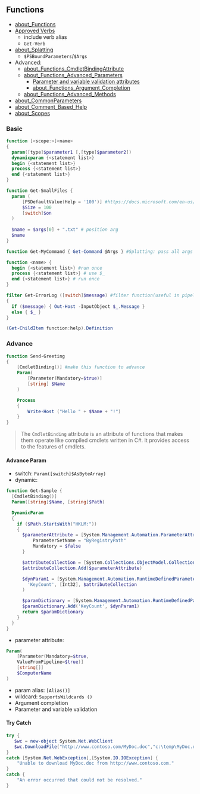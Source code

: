 ## Functions

* [about_Functions](https://docs.microsoft.com/en-us/powershell/module/microsoft.powershell.core/about/about_functions?view=powershell-7.2)
* [Approved Verbs](https://docs.microsoft.com/en-us/powershell/scripting/developer/cmdlet/approved-verbs-for-windows-powershell-commands?view=powershell-7.2)
  * include verb alias
  * `Get-Verb`
* [about_Splatting](https://docs.microsoft.com/en-us/powershell/module/microsoft.powershell.core/about/about_splatting?view=powershell-7.2)
  * `$PSBoundParameters`/`$Args`
* Advanced:
  * [about_Functions_CmdletBindingAttribute](https://docs.microsoft.com/en-us/powershell/module/microsoft.powershell.core/about/about_functions_cmdletbindingattribute?view=powershell-7.2)
  * [about_Functions_Advanced_Parameters](https://docs.microsoft.com/en-us/powershell/module/microsoft.powershell.core/about/about_functions_advanced_parameters?view=powershell-7.2)
    * [Parameter and variable validation attributes](https://docs.microsoft.com/en-us/powershell/module/microsoft.powershell.core/about/about_functions_argument_completion?view=powershell-7.2#argumentcompletions-attribute)
    * [about_Functions_Argument_Completion](https://docs.microsoft.com/en-us/powershell/module/microsoft.powershell.core/about/about_functions_argument_completion?view=powershell-7.2#argumentcompletions-attribute)
  * [about_Functions_Advanced_Methods](https://docs.microsoft.com/en-us/powershell/module/microsoft.powershell.core/about/about_functions_advanced_methods?view=powershell-7.2)
* [about_CommonParameters](https://docs.microsoft.com/en-us/powershell/module/microsoft.powershell.core/about/about_commonparameters?view=powershell-7.2)
* [about_Comment_Based_Help](https://docs.microsoft.com/zh-cn/powershell/module/microsoft.powershell.core/about/about_comment_based_help?view=powershell-7.2)
* [about_Scopes](https://docs.microsoft.com/en-us/powershell/module/microsoft.powershell.core/about/about_scopes?view=powershell-7.2)

### Basic

```powershell
function [<scope:>]<name>
{
  param([type]$parameter1 [,[type]$parameter2]) 
  dynamicparam {<statement list>} 
  begin {<statement list>}
  process {<statement list>}
  end {<statement list>}
}
```

```powershell
function Get-SmallFiles {
  param (
      [PSDefaultValue(Help = '100')] #https://docs.microsoft.com/en-us/dotnet/api/system.management.automation.psdefaultvalueattribute
      $Size = 100
      [switch]$on 
  )
  
  $name = $args[0] + ".txt" # position arg
  $name
}
```

```powershell
function Get-MyCommand { Get-Command @Args } #Splatting: pass all args to Get-Command
```

```powershell
function <name> {
  begin {<statement list>} #run once
  process {<statement list>} # use $_
  end {<statement list>} # run once
}
```

```powershell
filter Get-ErrorLog ([switch]$message) #filter function(useful in pipeline)
{
  if ($message) { Out-Host -InputObject $_.Message }
  else { $_ }
}
```

```powershell
(Get-ChildItem function:help).Definition
```

### Advance

```powershell
function Send-Greeting
{
    [CmdletBinding()] #make this function to advance 
    Param(
        [Parameter(Mandatory=$true)]
        [string] $Name
    )

    Process
    {
        Write-Host ("Hello " + $Name + "!")
    }
}
```

> The `CmdletBinding` attribute is an attribute of functions that makes them operate like compiled cmdlets written in C#. It provides access to the features of cmdlets.

#### Advance Param

* switch: `Param([switch]$AsByteArray)`
* dynamic:

```powershell
function Get-Sample {
  [CmdletBinding()]
  Param([string]$Name, [string]$Path)

  DynamicParam
  {
    if ($Path.StartsWith("HKLM:"))
    {
      $parameterAttribute = [System.Management.Automation.ParameterAttribute]@{
          ParameterSetName = "ByRegistryPath"
          Mandatory = $false
      }

      $attributeCollection = [System.Collections.ObjectModel.Collection[System.Attribute]]::new()
      $attributeCollection.Add($parameterAttribute)

      $dynParam1 = [System.Management.Automation.RuntimeDefinedParameter]::new(
        'KeyCount', [Int32], $attributeCollection
      )

      $paramDictionary = [System.Management.Automation.RuntimeDefinedParameterDictionary]::new()
      $paramDictionary.Add('KeyCount', $dynParam1)
      return $paramDictionary
    }
  }
}
```

* parameter attribute:

```powershell
Param(
    [Parameter(Mandatory=$true,
    ValueFromPipeline=$true)]
    [string[]]
    $ComputerName
)
```

* param alias: `[Alias()]`
* wildcard: `SupportsWildcards ()`
* Argument completion
* Parameter and variable validation

#### Try Catch

```powershell
try {
   $wc = new-object System.Net.WebClient
   $wc.DownloadFile("http://www.contoso.com/MyDoc.doc","c:\temp\MyDoc.doc")
}
catch [System.Net.WebException],[System.IO.IOException] {
    "Unable to download MyDoc.doc from http://www.contoso.com."
}
catch {
    "An error occurred that could not be resolved."
}
```
